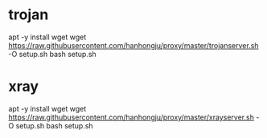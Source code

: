 # trojan
apt     -y    install    wget
wget    https://raw.githubusercontent.com/hanhongju/proxy/master/trojanserver.sh    -O    setup.sh
bash    setup.sh

# xray
apt     -y    install    wget
wget    https://raw.githubusercontent.com/hanhongju/proxy/master/xrayserver.sh    -O    setup.sh
bash    setup.sh
